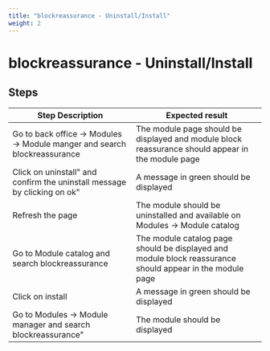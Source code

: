 ```yaml
---
title: "blockreassurance - Uninstall/Install"
weight: 2
---
```


# blockreassurance - Uninstall/Install
## Steps
| Step Description | Expected result |
| ----- | ----- |
| Go to back office -> Modules -> Module manger and search blockreassurance | The module page should be displayed and module block reassurance should appear in the module page |
| Click on uninstall" and confirm the uninstall message by clicking on ok" | A message in green should be displayed |
| Refresh the page | The module should be uninstalled and available on Modules -> Module catalog |
| Go to Module catalog and search blockreassurance | The module catalog page should be displayed and module block reassurance should appear in the module page |
| Click on install | A message in green should be displayed |
| Go to Modules -> Module manager and search blockreassurance" | The module should be displayed |
